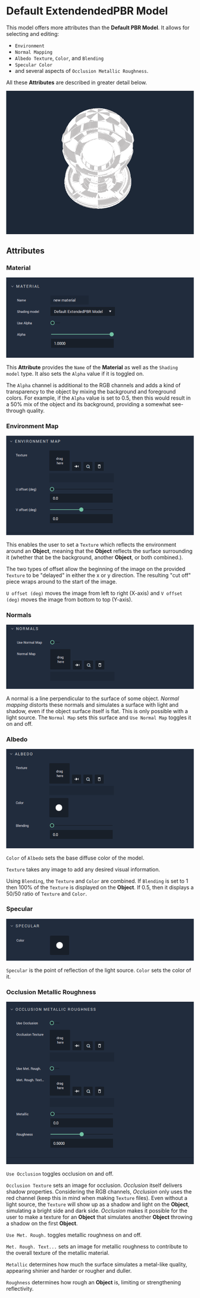# Default ExtendendedPBR Model

This model offers more attributes than the **Default PBR Model**. It allows for selecting and editing:

* `Environment` 
* `Normal Mapping` 
* `Albedo Texture`, `Color`, and `Blending`
* `Specular Color` 
* and several aspects of `Occlusion Metallic Roughness`.

All these **Attributes** are described in greater detail below. 


![](../../.gitbook/assets/extendedpbrmaterial1image.png)

## Attributes

### Material
![Material](../../.gitbook/assets/extendedpbrmaterial2.png)

This **Attribute** provides the `Name` of the **Material** as well as the `Shading model` type. It also sets the `Alpha` value if it is toggled on. 

The `Alpha` channel is additional to the RGB channels and adds a kind of transparency to the object by mixing the background and foreground colors. For example, if the `Alpha` value is set to 0.5, then this would result in a 50% mix of the object and its background, providing a somewhat see-through quality. 


### Environment Map
![Environment Map](../../.gitbook/assets/extendedpbrmaterial3.png)

This enables the user to set a `Texture` which reflects the environment around an **Object**, meaning that the **Object** reflects the surface surrounding it (whether that be the background, another **Object**, or both combined.). 

The two types of offset allow the beginning of the image on the provided `Texture` to be "delayed" in either the x or y direction. The resulting "cut off" piece wraps around to the start of the image. 

`U offset (deg)` moves the image from left to right (X-axis) and `V offset (deg)` moves the image from bottom to top (Y-axis).


### Normals 
![Normals](../../.gitbook/assets/extendedpbrmaterial4.png)

A normal is a line perpendicular to the surface of some object. *Normal mapping* distorts these normals and simulates a surface with light and shadow, even if the object surface itself is flat. This is only possible with a light source. The `Normal Map` sets this surface and `Use Normal Map` toggles it on and off. 

### Albedo
![Albedo](../../.gitbook/assets/extendedpbrmaterial5.png)

`Color` of `Albedo` sets the base diffuse color of the model. 

`Texture` takes any image to add any desired visual information. 

Using `Blending`, the `Texture` and `Color` are combined. If `Blending` is set to 1 then 100% of the `Texture` is displayed on the **Object**. If 0.5, then it displays a 50/50 ratio of `Texture` and `Color`. 


### Specular
![Specular](../../.gitbook/assets/extendedpbrmaterial6.png)

`Specular` is the point of reflection of the light source. `Color` sets the color of it. 


### Occlusion Metallic Roughness
![Occlusion Metallic Roughness](../../.gitbook/assets/extendedpbrmaterial7.png)

`Use Occlusion` toggles occlusion on and off. 

`Occlusion Texture` sets an image for occlusion. *Occlusion* itself delivers shadow properties. Considering the RGB channels, *Occlusion* only uses the red channel (keep this in mind when making `Texture` files). Even without a light source, the `Texture` will show up as a shadow and light on the **Object**, simulating a bright side and dark side. *Occlusion* makes it possible for the user to make a texture for an **Object** that simulates another **Object** throwing a shadow on the first **Object**.

`Use Met. Rough.` toggles metallic roughness on and off. 

`Met. Rough. Text...` sets an image for metallic roughness to contribute to the overall texture of the metallic material. 

`Metallic` determines how much the surface simulates a metal-like quality, appearing shinier and harder or rougher and duller. 

`Roughness` determines how rough an **Object** is, limiting or strengthening reflectivity. 
